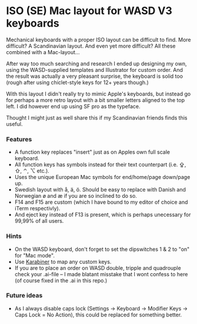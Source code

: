 # ISO (SE) Mac layout for WASD V3 keyboards

Mechanical keyboards with a proper ISO layout can be difficult to find. More difficult? A Scandinavian layout. And even yet more difficult? All these combined with a Mac-layout...

After way too much searching and research I ended up designing my own, using the WASD-supplied templates and Illustrator for custom order. And the result was actually a very pleasant surprise, the keyboard is solid too (rough after using chiclet-style keys for 12+ years though.)

With this layout I didn't really try to mimic Apple's keyboards, but instead go for perhaps a more retro layout with a bit smaller letters aligned to the top left. I did however end up using SF pro as the typeface.

Thought I might just as well share this if my Scandinavian friends finds this useful.

### Features

* A function key replaces "insert" just as on Apples own full scale keyboard.
* All function keys has symbols instead for their text counterpart (i.e. ⇪, ⇧, ⌃, ⌥ etc.).
* Uses the unique European Mac symbols for end/home/page down/page up.
* Swedish layout with å, ä, ö. Should be easy to replace with Danish and Norwegian ø and æ if you are so inclined to do so.
* F14 and F15 are custom (which I have bound to my editor of choice and iTerm respectivly).
* And eject key instead of F13 is present, which is perhaps unecessary for 99,99% of all users.


### Hints

* On the WASD keyboard, don't forget to set the dipswitches 1 & 2 to "on" for "Mac mode".
* Use [Karabiner](https://pqrs.org/osx/karabiner/) to map any custom keys.
* If you are to place an order on WASD double, tripple and quadrouple check your .ai-file – I made blatant misstake that I wont confess to here (of course fixed in the .ai in this repo.)

### Future ideas

* As I always disable caps lock (Settings -> Keyboard -> Modifier Keys -> Caps Lock = No Action), this could be replaced for something better.
